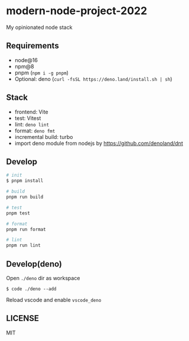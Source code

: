 # modern-node-project-2022

My opinionated node stack

## Requirements

- node@16
- npm@8
- pnpm (`npm i -g pnpm`)
- Optional: deno (`curl -fsSL https://deno.land/install.sh | sh`)

## Stack

- frontend: Vite
- test: Vitest
- lint: `deno lint`
- format: `deno fmt`
- incremental build: turbo
- import deno module from nodejs by https://github.com/denoland/dnt

## Develop

```bash
# init
$ pnpm install

# build
pnpm run build

# test
pnpm test

# format
pnpm run format

# lint
pnpm run lint
```

## Develop(deno)

Open `./deno` dir as workspace

```
$ code ./deno --add
```

Reload vscode and enable `vscode_deno`

## LICENSE

MIT